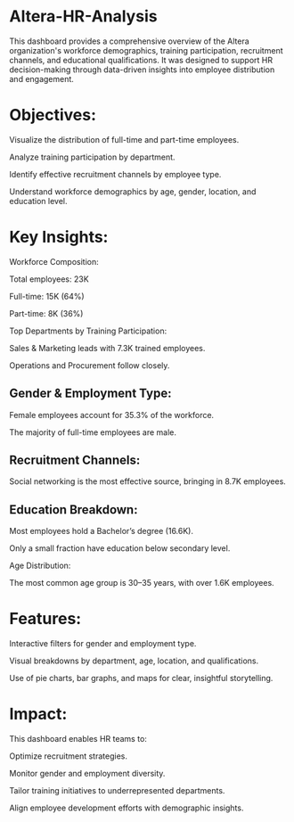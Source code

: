 # Altera-HR-Analysis

This dashboard provides a comprehensive overview of the Altera organization's workforce demographics, training participation, recruitment channels, and educational qualifications. It was designed to support HR decision-making through data-driven insights into employee distribution and engagement.

# Objectives:
Visualize the distribution of full-time and part-time employees.

Analyze training participation by department.

Identify effective recruitment channels by employee type.

Understand workforce demographics by age, gender, location, and education level.

# Key Insights:
Workforce Composition:

Total employees: 23K

Full-time: 15K (64%)

Part-time: 8K (36%)

Top Departments by Training Participation:

Sales & Marketing leads with 7.3K trained employees.

Operations and Procurement follow closely.

## Gender & Employment Type:

Female employees account for 35.3% of the workforce.

The majority of full-time employees are male.

## Recruitment Channels:

Social networking is the most effective source, bringing in 8.7K employees.

## Education Breakdown:

Most employees hold a Bachelor’s degree (16.6K).

Only a small fraction have education below secondary level.

Age Distribution:

The most common age group is 30–35 years, with over 1.6K employees.

# Features:
Interactive filters for gender and employment type.

Visual breakdowns by department, age, location, and qualifications.

Use of pie charts, bar graphs, and maps for clear, insightful storytelling.

# Impact:
This dashboard enables HR teams to:

Optimize recruitment strategies.

Monitor gender and employment diversity.

Tailor training initiatives to underrepresented departments.

Align employee development efforts with demographic insights.
